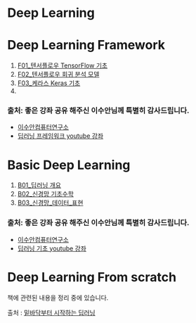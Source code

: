 # Deep Learning


# Deep Learning Framework
1. [F01_텐서플로우 TensorFlow 기초](https://www.youtube.com/watch?v=B961QM47g64&list=PL7ZVZgsnLwEHGS6EId3B_AnRYSCi_35rj&index=1)
2. [F02_텐서플로우 회귀 분석 모델](https://www.youtube.com/watch?v=ZmlqsOidnWw&list=PL7ZVZgsnLwEHGS6EId3B_AnRYSCi_35rj&index=2)
3. [F03_케라스 Keras 기초](https://www.youtube.com/watch?v=mzOpojTpliA&list=PL7ZVZgsnLwEHGS6EId3B_AnRYSCi_35rj&index=3)
4. 

### 출처: 좋은 강좌 공유 해주신 이수안님께 특별히 감사드립니다.
* [이수안컴퓨터연구소](http://suanlab.com/suan.html)
* [딥러닝 프레임워크 youtube 강좌](https://www.youtube.com/watch?v=B961QM47g64&list=PL7ZVZgsnLwEHGS6EId3B_AnRYSCi_35rj)

# Basic Deep Learning

1. [B01_딥러닝 개요](https://www.youtube.com/watch?v=0r_QueHF3Qg&list=PL7ZVZgsnLwEHTS9YdnJw3fYWRqy46cOVB)
2. [B02_신경망 기초수학](https://www.youtube.com/watch?v=RZB6fwX_ixY&list=PL7ZVZgsnLwEHTS9YdnJw3fYWRqy46cOVB&index=2)
3. [B03_신경망_데이터_표현](https://www.youtube.com/watch?v=RZB6fwX_ixY&list=PL7ZVZgsnLwEHTS9YdnJw3fYWRqy46cOVB&index=3)

### 출처: 좋은 강좌 공유 해주신 이수안님께 특별히 감사드립니다.
* [이수안컴퓨터연구소](http://suanlab.com/suan.html)
* [딥러닝 기초 youtube 강좌](https://www.youtube.com/watch?v=0r_QueHF3Qg&list=PL7ZVZgsnLwEHTS9YdnJw3fYWRqy46cOVB)

# Deep Learning From scratch

책에 관련된 내용을 정리 중에 있습니다. 

출처 : [밑바닥부터 시작하는 딥러닝](http://www.yes24.com/Product/Goods/34970929?pid=123487&cosemkid=go14913760296100498&gclid=Cj0KCQjwhr2FBhDbARIsACjwLo3_BlhIPtSbyTfGObDP39euVrzCyNUKzCJJJY1h__O0TOjepmBirPoaAvzDEALw_wcB)
